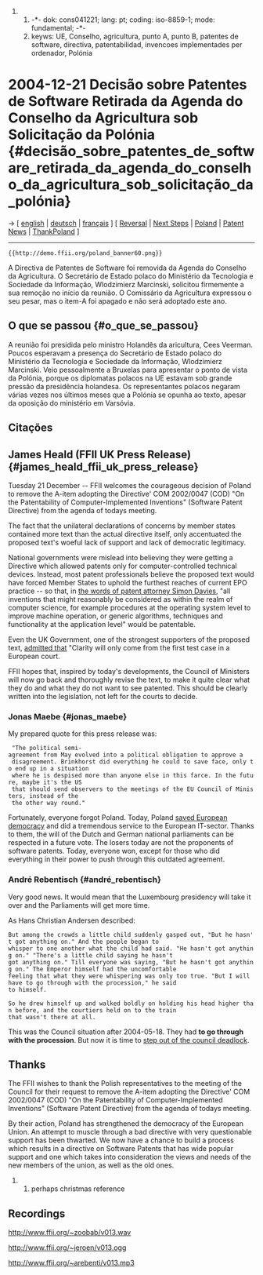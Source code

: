 1.  1.  -\*- dok: cons041221; lang: pt; coding: iso-8859-1; mode:
        fundamental; -\*-
    2.  keyws: UE, Conselho, agricultura, punto A, punto B, patentes de
        software, directiva, patentabilidad, invencoes implementades per
        ordenador, Polónia

# 2004-12-21 Decisão sobre Patentes de Software Retirada da Agenda do Conselho da Agricultura sob Solicitação da Polónia {#decisão_sobre_patentes_de_software_retirada_da_agenda_do_conselho_da_agricultura_sob_solicitação_da_polónia}

-\> \[ [ english](Cons041221En "wikilink") \| [
deutsch](Cons041221De "wikilink") \|
[français](http://www.ffii.fr/article.php3?id_article=85 "wikilink") \]
\[ [ Reversal](ConsRevers04En "wikilink") \| [ Next
Steps](ConsStep0406En "wikilink") \| [ Poland](SwpatplEn "wikilink") \|
[ Patent News](SwpatcninoDe "wikilink") \|
[ThankPoland](http://www.thankpoland.info "wikilink") \]

------------------------------------------------------------------------

```{=mediawiki}
{{http://demo.ffii.org/poland_banner60.png}}
```
A Directiva de Patentes de Software foi removida da Agenda do Conselho
da Agricultura. O Secretário de Estado polaco do Ministério da
Tecnologia e Sociedade da Informação, Wlodzimierz Marcinski, solicitou
firmemente a sua remoção no início da reunião. O Comissário da
Agricultura expressou o seu pesar, mas o item-A foi apagado e não será
adoptado este ano.

## O que se passou {#o_que_se_passou}

A reunião foi presidida pelo ministro Holandês da aricultura, Cees
Veerman. Poucos esperavam a presença do Secretário de Estado polaco do
Ministério da Tecnologia e Sociedade da Informação, Wlodzimierz
Marcinski. Veio pessoalmente a Bruxelas para apresentar o ponto de vista
da Polónia, porque os diplomatas polacos na UE estavam sob grande
pressão da presidência holandesa. Os representantes polacos negaram
várias vezes nos últimos meses que a Polónia se opunha ao texto, apesar
da oposição do ministério em Varsóvia.

## Citações

## James Heald (FFII UK Press Release) {#james_heald_ffii_uk_press_release}

Tuesday 21 December \-- FFII welcomes the courageous decision of Poland
to remove the A-item adopting the Directive\' COM 2002/0047 (COD) \"On
the Patentability of Computer-Implemented Inventions\" (Software Patent
Directive) from the agenda of todays meeting.

The fact that the unilateral declarations of concerns by member states
contained more text than the actual directive itself, only accentuated
the proposed text\'s woeful lack of support and lack of democratic
legitimacy.

National governments were mislead into believing they were getting a
Directive which allowed patents only for computer-controlled technical
devices. Instead, most patent professionals believe the proposed text
would have forced Member States to uphold the furthest reaches of
current EPO practice \-- so that, in [the words of patent attorney Simon
Davies](http://elj.warwick.ac.uk/jilt/03-1/davies.htm "wikilink"), \"all
inventions that might reasonably be considered as within the realm of
computer science, for example procedures at the operating system level
to improve machine operation, or generic algorithms, techniques and
functionality at the application level\" would be patentable.

Even the UK Government, one of the strongest supporters of the proposed
text, [admitted
that](http://www.theregister.co.uk/2004/12/14/patent_directive/ "wikilink")
\"Clarity will only come from the first test case in a European court.

FFII hopes that, inspired by today\'s developments, the Council of
Ministers will now go back and thoroughly revise the text, to make it
quite clear what they do and what they do not want to see patented. This
should be clearly written into the legislation, not left for the courts
to decide.

### Jonas Maebe {#jonas_maebe}

My prepared quote for this press release was:

` "The political semi-agreement from May evolved into a political obligation to approve a`\
` disagreement. Brinkhorst did everything he could to save face, only to end up in a situation`\
` where he is despised more than anyone else in this farce. In the future, maybe it's the US`\
` that should send observers to the meetings of the EU Council of Ministers, instead of the`\
` the other way round."`

Fortunately, everyone forgot Poland. Today, Poland [saved European
democracy](http://k.lenz.name/LB/archives/000969.html "wikilink") and
did a tremendous service to the European IT-sector. Thanks to them, the
will of the Dutch and German national parliaments can be respected in a
future vote. The losers today are not the proponents of software
patents. Today, everyone won, except for those who did everything in
their power to push through this outdated agreement.

### André Rebentisch {#andré_rebentisch}

Very good news. It would mean that the Luxembourg presidency will take
it over and the Parliaments will get more time.

As Hans Christian Andersen described:

`But among the crowds a little child suddenly gasped out, "But he hasn't got anything on." And the people began to `\
`whisper to one another what the child had said. "He hasn't got anything on." "There's a little child saying he hasn't `\
`got anything on." Till everyone was saying, "But he hasn't got anything on." The Emperor himself had the uncomfortable `\
`feeling that what they were whispering was only too true. "But I will have to go through with the procession," he said `\
`to himself.`

`So he drew himself up and walked boldly on holding his head higher than before, and the courtiers held on to the train  `\
`that wasn't there at all.`

This was the Council situation after 2004-05-18. They had **to go
through with the procession**. But now it is time to [ step out of the
council deadlock](ConsStep0406En "wikilink").

## Thanks

The FFII wishes to thank the Polish representatives to the meeting of
the Council for their request to remove the A-item adopting the
Directive\' COM 2002/0047 (COD) \"On the Patentability of
Computer-Implemented Inventions\" (Software Patent Directive) from the
agenda of todays meeting.

By their action, Poland has strengthened the democracy of the European
Union. An attempt to muscle through a bad directive with very
questionable support has been thwarted. We now have a chance to build a
process which results in a directive on Software Patents that has wide
popular support and one which takes into consideration the views and
needs of the new members of the union, as well as the old ones.

1.  1.  perhaps christmas reference

## Recordings

<http://www.ffii.org/~zoobab/v013.wav>

<http://www.ffii.org/~jeroen/v013.ogg>

<http://www.ffii.org/~arebenti/v013.mp3>
